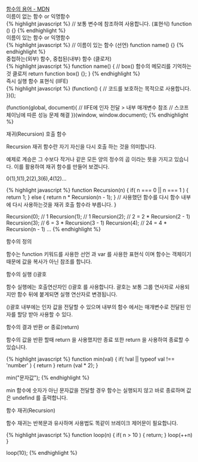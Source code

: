 <div class="box">
  <div class="pro-txt">
    <a href="https://developer.mozilla.org/ko/docs/Glossary/Function" target="_balnk">
      함수의 용어 - MDN
    </a>
  </div>
  
  <div class="small-title">이름이 없는 함수 or 익명함수</div>
{% highlight javascript %}
  // 보통 변수에 참조하여 사용합니다. (표현식)
  function () {}  
{% endhighlight %}
  
  <div class="small-title">이름이 있는 함수 or 익명함수</div>
{% highlight javascript %}
  // 이름이 있는 함수 (선언)
  function name() {}
{% endhighlight %}
  
  <div class="small-title">중첩하는(외부) 함수, 중첩된(내부) 함수 (클로저)</div>
{% highlight javascript %}
  function name() {
  // box() 함수의 메모리를 기억하는것 클로저
    return function box() {};
  }
{% endhighlight %}

  <div class="small-title">즉시 실행 함수 표현식 (IIFE)</div>
{% highlight javascript %}
  (function() {
    // 코드를 보호하는 목적으로 사용합니다.
  })();

  (function(global, document){
    // IIFE에 인자 전달 > 내부 매개변수 참조
    // 스코프 체이닝에 따른 성능 문제 해결
  })(window, window.document);
{% endhighlight %}

  <div class="small-title">재귀(Recursion) 호출 함수</div>
  <p>Recursion 재귀 함수란 자기 자신을 다시 호출 하는 것을 의미합니다.</p>
  <p>예제로 계승은 그 수보다 작거나 같은 모든 양의 정수의 곱 이라는 뜻을 가지고 있습니다. 이를 활용하여 재귀 함수를 만들어 보겠니다. </p>
  <p>0(1),1(1),2(2),3(6),4(12)...</p>
{% highlight javascript %}
  function Recursion(n) {
    if( n === 0 || n === 1 ) { return 1; }
    else { return n * Recursion(n - 1); }
    // 사용했던 함수를 다시 함수 내부에 다시 사용하는것을 재귀 호출 함수라 부릅니다. 
  }
  
  Recursion(0); // 1
  Recursion(1); // 1
  Recursion(2); // 2 = 2 * Recursion(2 - 1)
  Recursion(3); // 6 = 3 * Recursion(3 - 1)
  Recursion(4); // 24 = 4 * Recursion(n - 1)
  ...
{% endhighlight %}
</div>

<div class="box">
  <div class="small-title">함수의 정의</div>
  <p>함수는 function 키워드를 사용한 선언 과 var 를 사용한 표현식 이며 함수는 객체이기 때문에 값을 복사가 아닌 참조를 합니다.</p>
  
  <div class="small-title">함수의 실행 ()괄호</div>
  <p>함수 실행에는 호출연산자인 ()괄호 를 사용합니다. 괄호는 보통 그룹 연사자로 사용되지만 함수 뒤에 붙게되면 실행 연산자로 변경됩니다.</p>
  <p>()괄호 내부에는 인자 값을 전달할 수 있으며 내부의 함수 에서는 매개변수로 전달된 인자를 할당 받아 사용할 수 있다.</p>
  
  <div class="small-title">함수의 결과 반환 or 종료(return)</div>
  <p>함수의 값을 반환 할때 return 을 사용했지만 종료 또한 return 을 사용하여 종료할 수 있습니다.</p>
{% highlight javascript %}
function min(val) {
 if( !val || typeof val !== 'number' ) { return }
 return (val * 2);
}

min("문자값");
{% endhighlight %}
<p>min 함수에 숫자가 아닌 문자값을 전달할 경우 함수는 실행되지 않고 바로 종료하며 값은 undefind 를 출력합니다.</p>

<div class="small-title">함수 재귀(Recursion)</div>
<p>함수 재귀는 반복문과 유사하며 사용법도 똑같이 브레이크 제어문이 필요합니다.</p>
{% highlight javascript %}
  function loop(n) {
    if( n > 10 ) { return; }
    loop(++n) 
  }
  
  loop(10);
{% endhighlight %}
</div>
